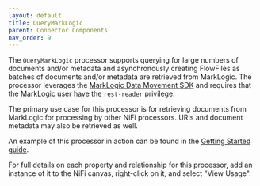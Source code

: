 ```yaml
---
layout: default
title: QueryMarkLogic
parent: Connector Components
nav_order: 9
---
```


The `QueryMarkLogic` processor supports querying for large numbers of documents and/or metadata and asynchronously 
creating FlowFiles as batches of documents and/or metadata are retrieved from MarkLogic. The processor leverages the 
[MarkLogic Data Movement SDK](https://docs.marklogic.com/guide/java/data-movement) and requires that the MarkLogic 
user have the `rest-reader` privilege.

The primary use case for this processor is for retrieving documents from MarkLogic for processing by other NiFi 
processors. URIs and document metadata may also be retrieved as well. 

An example of this processor in action can be found in the [Getting Started guide](../getting-started.md). 

For full details on each property and relationship for this processor, add an instance of it to the NiFi canvas,
right-click on it, and select "View Usage".
